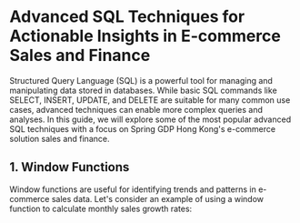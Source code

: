 # Advanced SQL Techniques for Actionable Insights in E-commerce Sales and Finance

Structured Query Language (SQL) is a powerful tool for managing and manipulating data stored in databases. While basic SQL commands like SELECT, INSERT, UPDATE, and DELETE are suitable for many common use cases, advanced techniques can enable more complex queries and analyses. In this guide, we will explore some of the most popular advanced SQL techniques with a focus on Spring GDP Hong Kong's e-commerce solution sales and finance.

## 1. Window Functions
Window functions are useful for identifying trends and patterns in e-commerce sales data. Let's consider an example of using a window function to calculate monthly sales growth rates:
